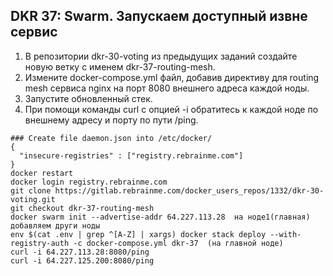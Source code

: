 ## DKR 37: Swarm. Запускаем доступный извне сервис

1. В репозитории dkr-30-voting из предыдущих заданий создайте новую ветку с именем dkr-37-routing-mesh.
2. Измените docker-compose.yml файл, добавив директиву для routing mesh сервиса nginx на порт 8080 внешнего адреса каждой ноды.
3. Запустите обновленный стек.
4. При помощи команды curl с опцией -i обратитесь к каждой ноде по внешнему адресу и порту по пути /ping.

```
### Create file daemon.json into /etc/docker/
{
  "insecure-registries" : ["registry.rebrainme.com"]
}
docker restart
docker login registry.rebrainme.com
git clone https://gitlab.rebrainme.com/docker_users_repos/1332/dkr-30-voting.git
git checkout dkr-37-routing-mesh
docker swarm init --advertise-addr 64.227.113.28  на ноде1(главная)
добавляем други ноды
env $(cat .env | grep ^[A-Z] | xargs) docker stack deploy --with-registry-auth -c docker-compose.yml dkr-37  (на главной ноде)
curl -i 64.227.113.28:8080/ping
curl -i 64.227.125.200:8080/ping
```
